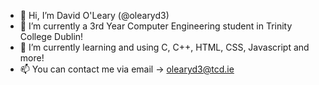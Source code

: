 - 👋 Hi, I’m David O'Leary (@olearyd3)
- 🌱 I’m currently a 3rd Year Computer Engineering student in Trinity College Dublin!
- 💞️ I’m currently learning and using C, C++, HTML, CSS, Javascript and more!
- 📫 You can contact me via email -> olearyd3@tcd.ie

<!---
olearyd3/olearyd3 is a ✨ special ✨ repository because its `README.md` (this file) appears on your GitHub profile.
You can click the Preview link to take a look at your changes.
--->
